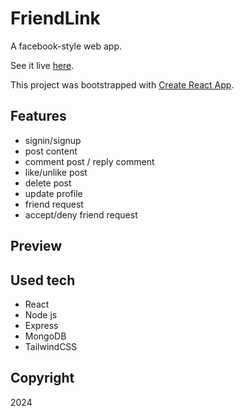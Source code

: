 # FriendLink

A facebook-style web app.

See it live [here]().

This project was bootstrapped with [Create React App](https://create-react-app.dev/).

## Features

- signin/signup
- post content
- comment post / reply comment
- like/unlike post
- delete post
- update profile
- friend request
- accept/deny friend request

## Preview

## Used tech

- React
- Node js
- Express
- MongoDB
- TailwindCSS

## Copyright

2024
